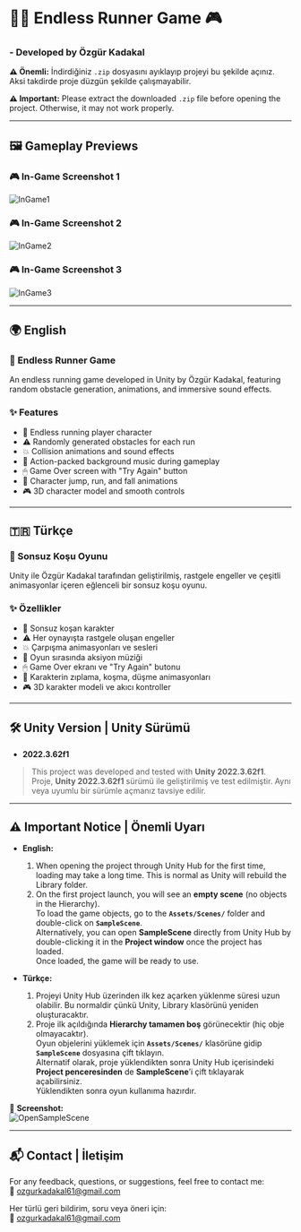 # 🏃‍♂️ Endless Runner Game 🎮

### - Developed by Özgür Kadakal

**⚠️ Önemli:** İndirdiğiniz `.zip` dosyasını ayıklayıp projeyi bu şekilde açınız. Aksi takdirde proje düzgün şekilde çalışmayabilir.  

**⚠️ Important:** Please extract the downloaded `.zip` file before opening the project. Otherwise, it may not work properly.  

---

## 🖼️ Gameplay Previews

### 🎮 In-Game Screenshot 1
![InGame1](game/ScreenShots/1.png)

### 🎮 In-Game Screenshot 2
![InGame2](game/ScreenShots/ingame3.png)

### 🎮 In-Game Screenshot 3
![InGame3](game/ScreenShots/ingame2.png)

---

## 🌍 English

### 🏃 Endless Runner Game
An endless running game developed in Unity by Özgür Kadakal, featuring random obstacle generation, animations, and immersive sound effects.

### ✨ Features
- 🎯 Endless running player character
- ⚠️ Randomly generated obstacles for each run
- 💥 Collision animations and sound effects
- 🎵 Action-packed background music during gameplay
- 🖱 Game Over screen with "Try Again" button
- 🏃 Character jump, run, and fall animations
- 🎮 3D character model and smooth controls

---

## 🇹🇷 Türkçe

### 🏃 Sonsuz Koşu Oyunu
Unity ile Özgür Kadakal tarafından geliştirilmiş, rastgele engeller ve çeşitli animasyonlar içeren eğlenceli bir sonsuz koşu oyunu.

### ✨ Özellikler
- 🎯 Sonsuz koşan karakter
- ⚠️ Her oynayışta rastgele oluşan engeller
- 💥 Çarpışma animasyonları ve sesleri
- 🎵 Oyun sırasında aksiyon müziği
- 🖱 Game Over ekranı ve "Try Again" butonu
- 🏃 Karakterin zıplama, koşma, düşme animasyonları
- 🎮 3D karakter modeli ve akıcı kontroller

---

## 🛠 Unity Version | Unity Sürümü

- **2022.3.62f1**  
> This project was developed and tested with **Unity 2022.3.62f1**.  
> Proje, **Unity 2022.3.62f1** sürümü ile geliştirilmiş ve test edilmiştir. Aynı veya uyumlu bir sürümle açmanız tavsiye edilir.

---

## ⚠️ Important Notice | Önemli Uyarı

- **English:**  
  1. When opening the project through Unity Hub for the first time, loading may take a long time. This is normal as Unity will rebuild the Library folder.  
  2. On the first project launch, you will see an **empty scene** (no objects in the Hierarchy).  
     To load the game objects, go to the **`Assets/Scenes/`** folder and double-click on **`SampleScene`**.  
     Alternatively, you can open **SampleScene** directly from Unity Hub by double-clicking it in the **Project window** once the project has loaded.  
     Once loaded, the game will be ready to use.

- **Türkçe:**  
  1. Projeyi Unity Hub üzerinden ilk kez açarken yüklenme süresi uzun olabilir. Bu normaldir çünkü Unity, Library klasörünü yeniden oluşturacaktır.  
  2. Proje ilk açıldığında **Hierarchy tamamen boş** görünecektir (hiç obje olmayacaktır).  
     Oyun objelerini yüklemek için **`Assets/Scenes/`** klasörüne gidip **`SampleScene`** dosyasına çift tıklayın.  
     Alternatif olarak, proje yüklendikten sonra Unity Hub içerisindeki **Project penceresinden** de **SampleScene**’i çift tıklayarak açabilirsiniz.  
     Yüklendikten sonra oyun kullanıma hazırdır.

📸 **Screenshot:**  
![OpenSampleScene](game/ScreenShots/open_samplescene.png)

---

## 📬 Contact | İletişim

For any feedback, questions, or suggestions, feel free to contact me:  
📧 ozgurkadakal61@gmail.com

Her türlü geri bildirim, soru veya öneri için:  
📧 ozgurkadakal61@gmail.com
